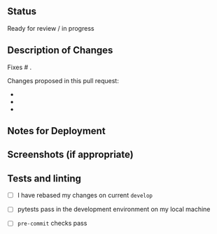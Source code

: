 <!-- New Contributor? Welcome!

We recommend you check your privacy settings, so the name and email associated with
the commit are what you want them to be. See the contribution guide at
https://github.com/lucyparsons/OpenOversight/blob/develop/CONTRIB.md#recommended-privacy-settings for more infos.

Also make sure you have read and abide by the code of conduct:
https://github.com/lucyparsons/OpenOversight/blob/develop/CODE_OF_CONDUCT.md

-->

## Status

Ready for review / in progress

## Description of Changes

Fixes # .

Changes proposed in this pull request:

 -
 -
 -

## Notes for Deployment

## Screenshots (if appropriate)

## Tests and linting

 - [ ] I have rebased my changes on current `develop`

 - [ ] pytests pass in the development environment on my local machine

 - [ ] `pre-commit` checks pass
